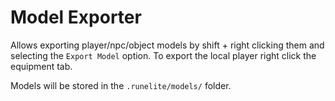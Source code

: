 # Model Exporter
Allows exporting player/npc/object models by shift + right clicking them and selecting the `Export Model` option.
To export the local player right click the equipment tab.

Models will be stored in the `.runelite/models/` folder.